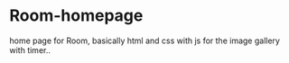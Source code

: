 # Room-homepage
home page for Room, basically html and css with js for the image gallery with timer..
